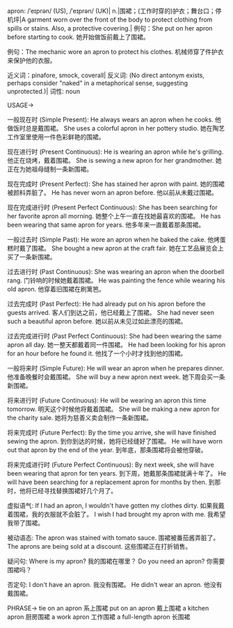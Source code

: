 apron: /ˈeɪprən/ (US), /ˈeɪprən/ (UK)| n.|围裙；(工作时穿的)护衣；舞台口；停机坪|A garment worn over the front of the body to protect clothing from spills or stains.  Also, a protective covering.|
例句：She put on her apron before starting to cook. 她开始做饭前戴上了围裙。

例句：The mechanic wore an apron to protect his clothes. 机械师穿了件护衣来保护他的衣服。

近义词：pinafore, smock, coverall|
反义词: (No direct antonym exists, perhaps consider "naked" in a metaphorical sense, suggesting unprotected.)|
词性: noun


USAGE->

一般现在时 (Simple Present):
He always wears an apron when he cooks.  他做饭时总是戴围裙。
She uses a colorful apron in her pottery studio.  她在陶艺工作室里使用一件色彩鲜艳的围裙。


现在进行时 (Present Continuous):
He is wearing an apron while he's grilling.  他正在烧烤，戴着围裙。
She is sewing a new apron for her grandmother.  她正在为她祖母缝制一条新围裙。


现在完成时 (Present Perfect):
She has stained her apron with paint.  她的围裙被颜料弄脏了。
He has never worn an apron before. 他以前从未戴过围裙。


现在完成进行时 (Present Perfect Continuous):
She has been searching for her favorite apron all morning. 她整个上午一直在找她最喜欢的围裙。
He has been wearing that same apron for years. 他多年来一直戴着那条围裙。


一般过去时 (Simple Past):
He wore an apron when he baked the cake.  他烤蛋糕时戴了围裙。
She bought a new apron at the craft fair.  她在工艺品展览会上买了一条新围裙。


过去进行时 (Past Continuous):
She was wearing an apron when the doorbell rang. 门铃响的时候她戴着围裙。
He was painting the fence while wearing his old apron. 他穿着旧围裙在刷篱笆。


过去完成时 (Past Perfect):
He had already put on his apron before the guests arrived.  客人们到达之前，他已经戴上了围裙。
She had never seen such a beautiful apron before. 她以前从未见过如此漂亮的围裙。


过去完成进行时 (Past Perfect Continuous):
She had been wearing the same apron all day. 她一整天都戴着同一件围裙。
He had been looking for his apron for an hour before he found it. 他找了一个小时才找到他的围裙。


一般将来时 (Simple Future):
He will wear an apron when he prepares dinner. 他准备晚餐时会戴围裙。
She will buy a new apron next week. 她下周会买一条新围裙。


将来进行时 (Future Continuous):
He will be wearing an apron this time tomorrow. 明天这个时候他将戴着围裙。
She will be making a new apron for the charity sale. 她将为慈善义卖会制作一条新围裙。


将来完成时 (Future Perfect):
By the time you arrive, she will have finished sewing the apron. 到你到达的时候，她将已经缝好了围裙。
He will have worn out that apron by the end of the year. 到年底，那条围裙将会被他穿破。


将来完成进行时 (Future Perfect Continuous):
By next week, she will have been wearing that apron for ten years.  到下周，她戴那条围裙就满十年了。
He will have been searching for a replacement apron for months by then. 到那时，他将已经寻找替换围裙好几个月了。


虚拟语气:
If I had an apron, I wouldn't have gotten my clothes dirty. 如果我戴着围裙，我的衣服就不会脏了。
I wish I had brought my apron with me. 我希望我带了围裙。


被动语态:
The apron was stained with tomato sauce. 围裙被番茄酱弄脏了。
The aprons are being sold at a discount. 这些围裙正在打折销售。


疑问句:
Where is my apron? 我的围裙在哪里？
Do you need an apron? 你需要围裙吗？


否定句:
I don't have an apron. 我没有围裙。
He didn't wear an apron. 他没有戴围裙。



PHRASE->
tie on an apron  系上围裙
put on an apron 戴上围裙
a kitchen apron  厨房围裙
a work apron  工作围裙
a full-length apron  长围裙
